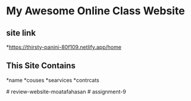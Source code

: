 # My Awesome Online Class Website
## site link
*https://thirsty-panini-80f109.netlify.app/home
## This Site Contains 
*name
*couses
*searvices
*contrcats


#   r e v i e w - w e b s i t e - m o a t a f a h a s a n  
 #   a s s i g n m e n t - 9  
 